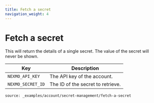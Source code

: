 ```yaml
---
title: Fetch a secret
navigation_weight: 4
---
```


# Fetch a secret

This will return the details of a single secret. The value of the secret will
never be shown.

Key | Description
 -- | --
`NEXMO_API_KEY` | The API key of the account.
`NEXMO_SECRET_ID` | The ID of the secret to retrieve.

```code_snippets
source: _examples/account/secret-management/fetch-a-secret
```
